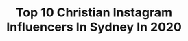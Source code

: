 ---
title: Top 10 Christian Instagram Influencers In Sydney In 2020
description: Identify the most popular Instagram accounts on inBeat.
platform: Instagram
profiles:
  - username: "morgygalinha"
    fullname: >-
      Morgan McGlone
    location: "Australia"
    followers: 48188
    engagement: 123
    commentsToLikes: 0.039377
    avatar: "https://scontent-ams4-1.cdninstagram.com/v/t51.2885-19/s150x150/91785883_1576689502494760_4502460039402881024_n.jpg?_nc_ht=scontent-ams4-1.cdninstagram.com&_nc_ohc=f-5YI24VCeIAX_bPlc-&oh=e0d57cded9036bc4e09c5c905e9def2f&oe=5EBAB6BD"
    verified: true
    hashtags: "#tbt, #loveryanceramics, #humbled, #kiakaha"
  - username: "deannanaegele"
    fullname: >-
      Deanna Naegele
    location: "Australia"
    followers: 12918
    engagement: 660
    commentsToLikes: 0.028844
    avatar: "https://scontent-lhr8-1.cdninstagram.com/v/t51.2885-19/s320x320/49906918_318624492326793_2973335425852112896_n.jpg?_nc_ht=scontent-lhr8-1.cdninstagram.com&_nc_ohc=0bX7B5I9v6wAX_YWWm6&oh=6fcb1aaf9f28fadaadb1c1333389dfb8&oe=5EBACEC2"
    verified: false
    hashtags: "#partyfeet, #adrena, #surfbroads, #whitesandbeach"
  - username: "iamjuliawheeler"
    fullname: >-
      Freediver Julia Wheeler
    location: "Australia"
    followers: 98878
    engagement: 205
    commentsToLikes: 0.031756
    avatar: "https://scontent-frx5-1.cdninstagram.com/v/t51.2885-19/s320x320/44831911_324677291685403_2604194076366471168_n.jpg?_nc_ht=scontent-frx5-1.cdninstagram.com&_nc_ohc=OgZKH93Uh04AX9BUqWz&oh=62b4cc0616951c514de7f48f2fac35a7&oe=5EDCF8EF"
    verified: false
    hashtags: "#blue, #photography, #thigh, #girls"
  - username: "carla_geneve"
    fullname: >-
      Carla Geneve
    location: "Australia"
    followers: 6861
    engagement: 996
    commentsToLikes: 0.013707
    avatar: "https://scontent-lhr8-1.cdninstagram.com/v/t51.2885-19/s320x320/87873039_190163092304256_6515961383740243968_n.jpg?_nc_ht=scontent-lhr8-1.cdninstagram.com&_nc_ohc=7h8UdvbptucAX_mrr0t&oh=e953bb1da589f1d517012e3c38734317&oe=5EBBB6F4"
    verified: false
    hashtags: ""
  - username: "christianpillirone"
    fullname: >-
      Christian Pillirone
    location: "Australia"
    followers: 13628
    engagement: 1261
    commentsToLikes: 0.026909
    avatar: "https://scontent-amt2-1.cdninstagram.com/v/t51.2885-19/s320x320/91340150_500906677461083_8298364573832970240_n.jpg?_nc_ht=scontent-amt2-1.cdninstagram.com&_nc_ohc=jRjzhsn3b-0AX9Zy4-z&oh=5f970ad08058a148997c61d78f7cd384&oe=5EBAB81D"
    verified: false
    hashtags: "#inandoutofcosplay, #disneycharacter, #spiderverse, #symbiote"
  - username: "cartiersurjan"
    fullname: >-
      Cartier Rose Surjan
    location: "Australia"
    followers: 234311
    engagement: 714
    commentsToLikes: 0.004298
    avatar: "https://scontent-lhr8-1.cdninstagram.com/v/t51.2885-19/s320x320/92877036_530747171148583_7314104781377634304_n.jpg?_nc_ht=scontent-lhr8-1.cdninstagram.com&_nc_ohc=fKLbrXnRDdYAX-J13fa&oh=96ddfd1ad531e264d435fc9f307c510d&oe=5EBB5B03"
    verified: false
    hashtags: "#stayhome"
  - username: "bizzzaa_"
    fullname: >-
      B R I A N T O’O ✞
    location: "Australia"
    followers: 25487
    engagement: 2070
    commentsToLikes: 0.006638
    avatar: "https://scontent-amt2-1.cdninstagram.com/v/t51.2885-19/s320x320/92998120_179796473001876_6294255953604771840_n.jpg?_nc_ht=scontent-amt2-1.cdninstagram.com&_nc_ohc=zWST9LIXBdcAX9ZFDjJ&oh=54440fd2c107962b7ffa03f38ef3def9&oe=5EB87CC5"
    verified: false
    hashtags: "#glory2god, #forthearea, #yeaaahyeaaah, #armycamp2k19"
  - username: "mabel_goo"
    fullname: >-
      💓MabeL。
    location: "Australia"
    followers: 224488
    engagement: 540
    commentsToLikes: 0.007452
    avatar: "https://scontent-lhr8-1.cdninstagram.com/v/t51.2885-19/s320x320/43064250_251697795530038_3797090173037051904_n.jpg?_nc_ht=scontent-lhr8-1.cdninstagram.com&_nc_ohc=lRzfLdfVDKgAX_tAwu4&oh=bd367d11ff62fc8cedaa0e50176a48db&oe=5EBB7581"
    verified: false
    hashtags: "#vacaywithairasiax, #shuuemuramy, #crispyhighexperience, #nuturewithmothernature"
  - username: "krystalhipwell"
    fullname: >-
      Krystal
    location: "Australia"
    followers: 130698
    engagement: 396
    commentsToLikes: 0.064637
    avatar: "https://scontent-lhr8-1.cdninstagram.com/v/t51.2885-19/s320x320/87482394_722871885205802_4550790971377319936_n.jpg?_nc_ht=scontent-lhr8-1.cdninstagram.com&_nc_ohc=ZGz6qWazyXQAX96Ck1V&oh=d60fc0e974afbf49043e0a4fafc7cd71&oe=5EBACCC2"
    verified: true
    hashtags: "#pregnancy, #lockdown, #11weekspregnant, #12weeks"
  - username: "christianhull"
    fullname: >-
      Christian Hull
    location: "Australia"
    followers: 187563
    engagement: 277
    commentsToLikes: 0.077891
    avatar: "https://scontent-lhr8-1.cdninstagram.com/v/t51.2885-19/s320x320/50552531_466557057477191_6331701518600765440_n.jpg?_nc_ht=scontent-lhr8-1.cdninstagram.com&_nc_ohc=XxyaRBX_WTsAX9bExKx&oh=72b01aa9368baf1e37ecd8349845450f&oe=5EBA1450"
    verified: true
    hashtags: "#ballsofsteel, #andrew, #catherine, #standinguptothebullies"
---